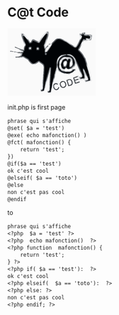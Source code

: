 # C@t Code
<img src='logo.png' /><br/>


init.php is first page  

	phrase qui s'affiche
	@set( $a = 'test')
	@exe( echo mafonction() )
	@fct( mafonction() { 
		return 'test';
	})
	@if($a == 'test')
	ok c'est cool
	@elseif( $a == 'toto')
	@else
	non c'est pas cool
	@endif
  
  to 
```
phrase qui s'affiche
<?php  $a = 'test' ?>
<?php  echo mafonction()  ?>
<?php function  mafonction() { 
	return 'test';
} ?>
<?php if( $a == 'test'):  ?>
ok c'est cool
<?php elseif(  $a == 'toto'):  ?>
<?php else: ?>
non c'est pas cool
<?php endif; ?>
